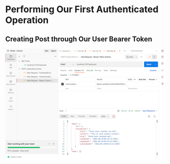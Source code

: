 # Performing Our First Authenticated Operation  

## Creating Post through Our User Bearer Token  

![Bearer-Token-Authenticated-Operation](./img/bearer-token-authenticated-confirmed-post.png)